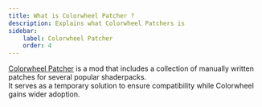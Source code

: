 ```yaml
---
title: What is Colorwheel Patcher ?
description: Explains what Colorwheel Patchers is
sidebar:
    label: Colorwheel Patcher
    order: 4
---
```


[Colorwheel Patcher](https://modrinth.com/mod/colorwheel-patcher) is a mod that includes a collection of manually written patches for several popular shaderpacks.  
It serves as a temporary solution to ensure compatibility while Colorwheel gains wider adoption.
